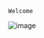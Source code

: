     Welcome
![image](https://github.com/DimitrisMitsios/Bike-Management-Database/assets/132020491/9417ba24-7552-4c6f-8805-92af3c0d5865)

